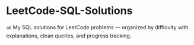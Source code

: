 # LeetCode-SQL-Solutions
📊 My SQL solutions for LeetCode problems — organized by difficulty with explanations, clean queries, and progress tracking.
